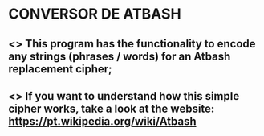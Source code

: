<h1>CONVERSOR DE ATBASH</h1>

## <> This program has the functionality to encode any strings (phrases / words) for an Atbash replacement cipher;

## <> If you want to understand how this simple cipher works, take a look at the website: https://pt.wikipedia.org/wiki/Atbash
